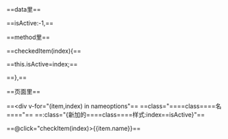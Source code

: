 ==data里==

==isActive:-1,==

==method里==

==checkedItem(index){==

==this.isActive=index;==

==},==

==页面里==

==<div v-for="(item,index) in nameoptions"== ==class="====class====名===="== ==:class="{新加的====class====样式:index==isActive}"==

==@click="checkItem(index)>{{item.name}}</div>==